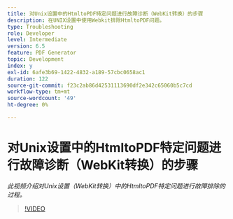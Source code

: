 ```yaml
---
title: 对Unix设置中的HtmltoPDF特定问题进行故障诊断（WebKit转换）的步骤
description: 在UNIX设置中使用Webkit排除HtmltoPDF问题。
type: Troubleshooting
role: Developer
level: Intermediate
version: 6.5
feature: PDF Generator
topic: Development
index: y
exl-id: 6afe3b69-1422-4832-a189-57cbc0658ac1
duration: 122
source-git-commit: f23c2ab86d42531113690df2e342c65060b5c7cd
workflow-type: tm+mt
source-wordcount: '49'
ht-degree: 0%

---
```


# 对Unix设置中的HtmltoPDF特定问题进行故障诊断（WebKit转换）的步骤

*此视频介绍对Unix设置（WebKit转换）中的HtmltoPDF特定问题进行故障排除的过程。*

>[!VIDEO](https://video.tv.adobe.com/v/335548?quality=12&learn=on)
